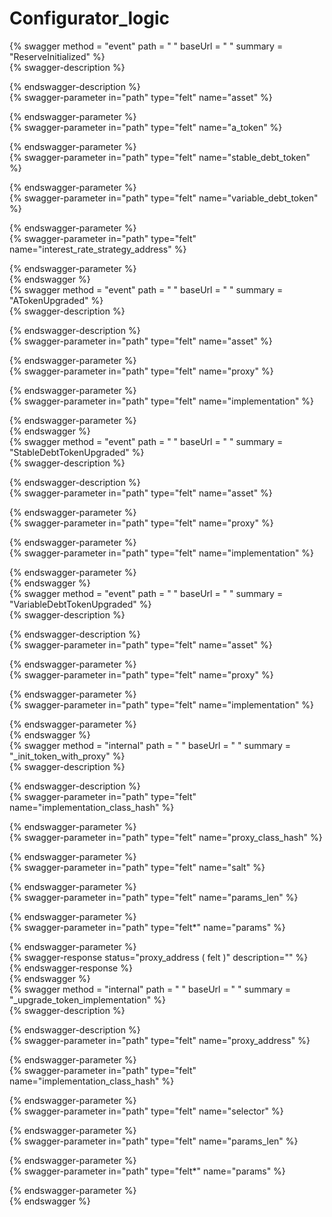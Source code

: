 
Configurator_logic
==================
  
{% swagger method = "event" path = " " baseUrl = " " summary = "ReserveInitialized" %}  
{% swagger-description %}  
  
{% endswagger-description %}  
{% swagger-parameter in="path" type="felt" name="asset" %}  
  
{% endswagger-parameter %}  
{% swagger-parameter in="path" type="felt" name="a_token" %}  
  
{% endswagger-parameter %}  
{% swagger-parameter in="path" type="felt" name="stable_debt_token" %}  
  
{% endswagger-parameter %}  
{% swagger-parameter in="path" type="felt" name="variable_debt_token" %}  
  
{% endswagger-parameter %}  
{% swagger-parameter in="path" type="felt" name="interest_rate_strategy_address" %}  
  
{% endswagger-parameter %}  
{% endswagger %}  
{% swagger method = "event" path = " " baseUrl = " " summary = "ATokenUpgraded" %}  
{% swagger-description %}  
  
{% endswagger-description %}  
{% swagger-parameter in="path" type="felt" name="asset" %}  
  
{% endswagger-parameter %}  
{% swagger-parameter in="path" type="felt" name="proxy" %}  
  
{% endswagger-parameter %}  
{% swagger-parameter in="path" type="felt" name="implementation" %}  
  
{% endswagger-parameter %}  
{% endswagger %}  
{% swagger method = "event" path = " " baseUrl = " " summary = "StableDebtTokenUpgraded" %}  
{% swagger-description %}  
  
{% endswagger-description %}  
{% swagger-parameter in="path" type="felt" name="asset" %}  
  
{% endswagger-parameter %}  
{% swagger-parameter in="path" type="felt" name="proxy" %}  
  
{% endswagger-parameter %}  
{% swagger-parameter in="path" type="felt" name="implementation" %}  
  
{% endswagger-parameter %}  
{% endswagger %}  
{% swagger method = "event" path = " " baseUrl = " " summary = "VariableDebtTokenUpgraded" %}  
{% swagger-description %}  
  
{% endswagger-description %}  
{% swagger-parameter in="path" type="felt" name="asset" %}  
  
{% endswagger-parameter %}  
{% swagger-parameter in="path" type="felt" name="proxy" %}  
  
{% endswagger-parameter %}  
{% swagger-parameter in="path" type="felt" name="implementation" %}  
  
{% endswagger-parameter %}  
{% endswagger %}  
{% swagger method = "internal" path = " " baseUrl = " " summary = "_init_token_with_proxy" %}  
{% swagger-description %}  
  
{% endswagger-description %}  
{% swagger-parameter in="path" type="felt" name="implementation_class_hash" %}  
  
{% endswagger-parameter %}  
{% swagger-parameter in="path" type="felt" name="proxy_class_hash" %}  
  
{% endswagger-parameter %}  
{% swagger-parameter in="path" type="felt" name="salt" %}  
  
{% endswagger-parameter %}  
{% swagger-parameter in="path" type="felt" name="params_len" %}  
  
{% endswagger-parameter %}  
{% swagger-parameter in="path" type="felt*" name="params" %}  
  
{% endswagger-parameter %}  
{% swagger-response status="proxy_address ( felt )" description="" %}  
{% endswagger-response %}  
{% endswagger %}  
{% swagger method = "internal" path = " " baseUrl = " " summary = "_upgrade_token_implementation" %}  
{% swagger-description %}  
  
{% endswagger-description %}  
{% swagger-parameter in="path" type="felt" name="proxy_address" %}  
  
{% endswagger-parameter %}  
{% swagger-parameter in="path" type="felt" name="implementation_class_hash" %}  
  
{% endswagger-parameter %}  
{% swagger-parameter in="path" type="felt" name="selector" %}  
  
{% endswagger-parameter %}  
{% swagger-parameter in="path" type="felt" name="params_len" %}  
  
{% endswagger-parameter %}  
{% swagger-parameter in="path" type="felt*" name="params" %}  
  
{% endswagger-parameter %}  
{% endswagger %}